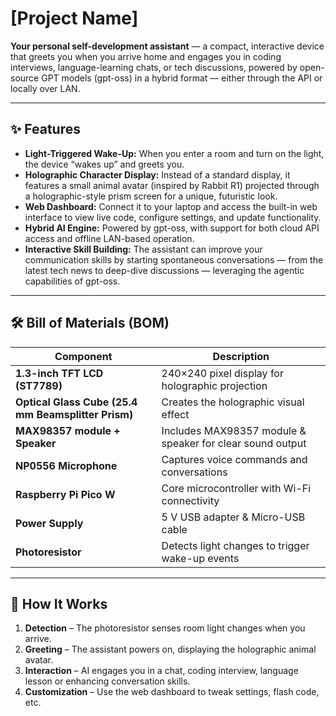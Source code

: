 # [Project Name]  

**Your personal self-development assistant** — a compact, interactive device that greets you when you arrive home and engages you in coding interviews, language-learning chats, or tech discussions, powered by open-source GPT models (gpt-oss) in a hybrid format — either through the API or locally over LAN.  

---

## ✨ Features  

- **Light-Triggered Wake-Up:** When you enter a room and turn on the light, the device “wakes up” and greets you.  
- **Holographic Character Display:** Instead of a standard display, it features a small animal avatar (inspired by Rabbit R1) projected through a holographic-style prism screen for a unique, futuristic look.  
- **Web Dashboard:** Connect it to your laptop and access the built-in web interface to view live code, configure settings, and update functionality.  
- **Hybrid AI Engine:** Powered by gpt-oss, with support for both cloud API access and offline LAN-based operation.  
- **Interactive Skill Building:** The assistant can improve your communication skills by starting spontaneous conversations — from the latest tech news to deep-dive discussions — leveraging the agentic capabilities of gpt-oss.  

---

## 🛠 Bill of Materials (BOM)  

| Component | Description |
|-----------|-------------|
| **1.3-inch TFT LCD (ST7789)** | 240×240 pixel display for holographic projection |
| **Optical Glass Cube (25.4 mm Beamsplitter Prism)** | Creates the holographic visual effect |
| **MAX98357 module + Speaker** | Includes MAX98357 module & speaker for clear sound output |
| **NP0556 Microphone** | Captures voice commands and conversations |
| **Raspberry Pi Pico W** | Core microcontroller with Wi-Fi connectivity |
| **Power Supply** | 5 V USB adapter & Micro-USB cable |
| **Photoresistor** | Detects light changes to trigger wake-up events |  

---

## 🚀 How It Works  

1. **Detection** – The photoresistor senses room light changes when you arrive.  
2. **Greeting** – The assistant powers on, displaying the holographic animal avatar.  
3. **Interaction** – AI engages you in a chat, coding interview, language lesson or enhancing conversation skills.
4. **Customization** – Use the web dashboard to tweak settings, flash code, etc. 
